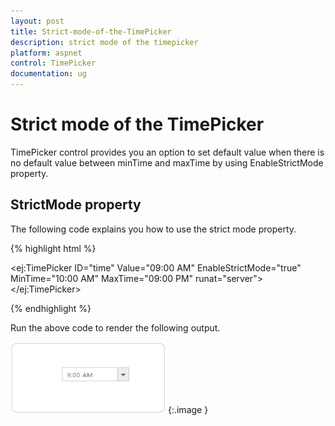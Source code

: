 ```yaml
---
layout: post
title: Strict-mode-of-the-TimePicker
description: strict mode of the timepicker
platform: aspnet
control: TimePicker
documentation: ug
---
```


# Strict mode of the TimePicker

TimePicker control provides you an option to set default value when there is no default value between minTime and maxTime by using EnableStrictMode property.

## StrictMode property

The following code explains you how to use the strict mode property.



{% highlight html %}

<ej:TimePicker ID="time" Value="09:00 AM" EnableStrictMode="true" MinTime="10:00 AM" MaxTime="09:00 PM" runat="server"></ej:TimePicker>



{% endhighlight %}



Run the above code to render the following output.


![](Strict-mode-of-the-TimePicker_images/Strict-mode-of-the-TimePicker_img1.png) 
{:.image }


